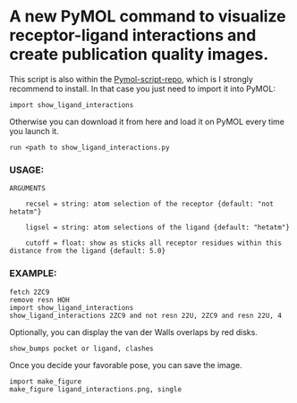 # A new PyMOL command to visualize receptor-ligand interactions and create publication quality images. 

This script is also within the [Pymol-script-repo](https://pymolwiki.org/index.php/Git_install_scripts), which is I strongly recommend to install. In that case you just need to import it into PyMOL:
```
import show_ligand_interactions
```
Otherwise you can download it from here and load it on PyMOL every time you launch it.
```
run <path to show_ligand_interactions.py
```

### USAGE:
```
ARGUMENTS

    recsel = string: atom selection of the receptor {default: "not hetatm"}

    ligsel = string: atom selections of the ligand {default: "hetatm"}

    cutoff = float: show as sticks all receptor residues within this distance from the ligand {default: 5.0}
```

### EXAMPLE:
```
fetch 2ZC9
remove resn HOH
import show_ligand_interactions
show_ligand_interactions 2ZC9 and not resn 22U, 2ZC9 and resn 22U, 4
```

Optionally, you can display the van der Walls overlaps by red disks.
```
show_bumps pocket or ligand, clashes
```

Once you decide your favorable pose, you can save the image.
```
import make_figure
make_figure ligand_interactions.png, single
```
